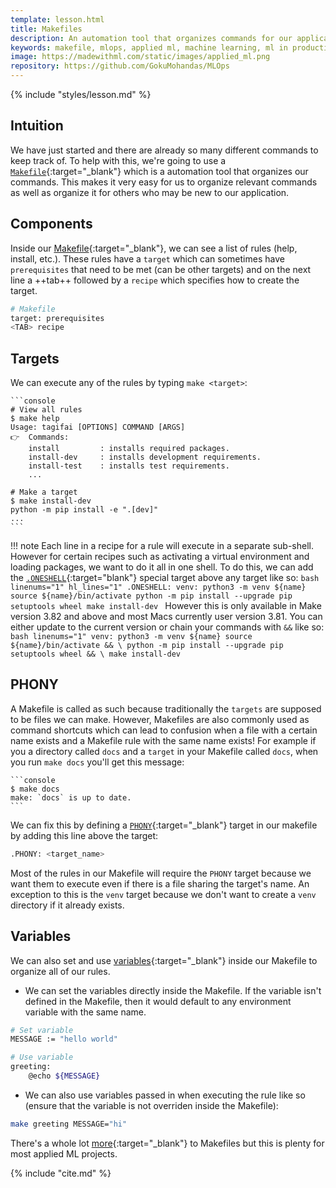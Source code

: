 ```yaml
---
template: lesson.html
title: Makefiles
description: An automation tool that organizes commands for our application's processes.
keywords: makefile, mlops, applied ml, machine learning, ml in production, machine learning in production, applied machine learning
image: https://madewithml.com/static/images/applied_ml.png
repository: https://github.com/GokuMohandas/MLOps
---
```


{% include "styles/lesson.md" %}

## Intuition

We have just started and there are already so many different commands to keep track of. To help with this, we're going to use a [`Makefile`](https://opensource.com/article/18/8/what-how-makefile){:target="_blank"} which is a automation tool that organizes our commands. This makes it very easy for us to organize relevant commands as well as organize it for others who may be new to our application.

## Components

Inside our [Makefile](https://github.com/GokuMohandas/MLOps/tree/main/Makefile){:target="_blank"}, we can see a list of rules (help, install, etc.). These rules have a `target` which can sometimes have `prerequisites` that need to be met (can be other targets) and on the next line a ++tab++ followed by a `recipe` which specifies how to create the target.

```bash linenums="1"
# Makefile
target: prerequisites
<TAB> recipe
```

## Targets
We can execute any of the rules by typing `make <target>`:

<div class="animated-code">

    ```console
    # View all rules
    $ make help
    Usage: tagifai [OPTIONS] COMMAND [ARGS]
    👉  Commands:
        install         : installs required packages.
        install-dev     : installs development requirements.
        install-test    : installs test requirements.
        ...

    # Make a target
    $ make install-dev
    python -m pip install -e ".[dev]"
    ...
    ```

</div>
<script src="../../../static/js/termynal.js"></script>

!!! note
    Each line in a recipe for a rule will execute in a separate sub-shell. However for certain recipes such as activating a virtual environment and loading packages, we want to do it all in one shell. To do this, we can add the [`.ONESHELL`](https://www.gnu.org/software/make/manual/make.html#One-Shell){:target="blank"} special target above any target like so:
    ```bash linenums="1" hl_lines="1"
    .ONESHELL:
    venv:
        python3 -m venv ${name}
        source ${name}/bin/activate
        python -m pip install --upgrade pip setuptools wheel
        make install-dev
    ```
    However this is only available in Make version 3.82 and above and most Macs currently user version 3.81. You can either update to the current version or chain your commands with `&&` like so:
    ```bash linenums="1"
    venv:
        python3 -m venv ${name}
        source ${name}/bin/activate && \
        python -m pip install --upgrade pip setuptools wheel && \
        make install-dev
    ```

## PHONY
A Makefile is called as such because traditionally the `targets` are supposed to be files we can make. However, Makefiles are also commonly used as command shortcuts which can lead to confusion when a file with a certain name exists and a Makefile rule with the same name exists! For example if you a directory called `docs` and a `target` in your Makefile called `docs`, when you run `make docs` you'll get this message:

<div class="animated-code">

    ```console
    $ make docs
    make: `docs` is up to date.
    ```

</div>

We can fix this by defining a [`PHONY`](https://www.gnu.org/software/make/manual/make.html#Phony-Targets){:target="_blank"} target in our makefile by adding this line above the target:
```bash linenums="1"
.PHONY: <target_name>
```

Most of the rules in our Makefile will require the `PHONY` target because we want them to execute even if there is a file sharing the target's name. An exception to this is the `venv` target because we don't want to create a `venv` directory if it already exists.

## Variables
We can also set and use [variables](https://www.gnu.org/software/make/manual/make.html#Using-Variables){:target="_blank"} inside our Makefile to organize all of our rules.

- We can set the variables directly inside the Makefile. If the variable isn't defined in the Makefile, then it would default to any environment variable with the same name.
```bash linenums="1"
# Set variable
MESSAGE := "hello world"

# Use variable
greeting:
    @echo ${MESSAGE}
```

- We can also use variables passed in when executing the rule like so (ensure that the variable is not overriden inside the Makefile):
```bash linenums="1"
make greeting MESSAGE="hi"
```

There's a whole lot [more](https://www.gnu.org/software/make/manual/make.html){:target="_blank"} to Makefiles but this is plenty for most applied ML projects.

<!-- Citation -->
{% include "cite.md" %}